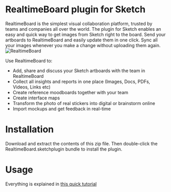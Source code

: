 # RealtimeBoard plugin for Sketch
RealtimeBoard is the simplest visual collaboration platform, trusted by teams and companies all over the world. The plugin for Sketch enables an easy and quick way to get images from Sketch right to the board. Send your artboards to RealtimeBoard and easily update them in one click. Sync all your images whenever you make a change without uploading them again.
![RealtimeBoard](https://s3.amazonaws.com/cdn.freshdesk.com/data/helpdesk/attachments/production/11019377782/original/svaU4YN1bTVsg95g2xxKBVEOXQkVNnbTSA.png?1498739701)

Use RealtimeBoard to:
- Add, share and discuss your Sketch artboards with the team in RealtimeBoard
- Collect all insights and reports in one place (Images, Docs, PDFs, Videos, Links etc)
- Create reference moodboards together with your team
- Create interface maps
- Transform the photo of real stickers into digital or brainstorm online 
- Import mockups and get feedback in real-time


# Installation

Download and extract the contents of this zip file. Then double-click the RealtimeBoard.sketchplugin bundle to install the plugin.

# Usage

Everything is explained in [this quick tutorial](https://help.realtimeboard.com/support/solutions/articles/11000033924-sketch-plugin/)
